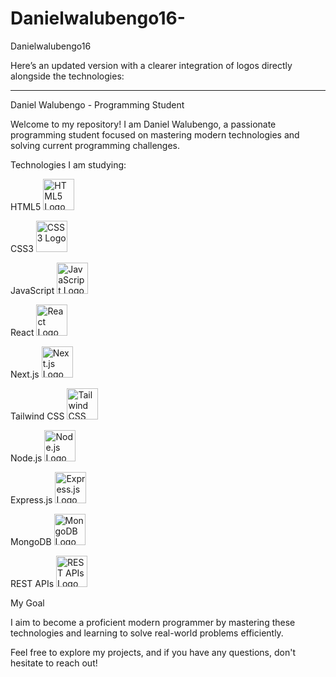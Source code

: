 # Danielwalubengo16-
Danielwalubengo16 


Here’s an updated version with a clearer integration of logos directly alongside the technologies:


---

Daniel Walubengo - Programming Student

Welcome to my repository! I am Daniel Walubengo, a passionate programming student focused on mastering modern technologies and solving current programming challenges.

Technologies I am studying:

HTML5
<img src="https://upload.wikimedia.org/wikipedia/commons/6/6a/HTML5_logo_and_wordmark.svg" alt="HTML5 Logo" width="50" height="50">

CSS3
<img src="https://upload.wikimedia.org/wikipedia/commons/d/d5/CSS3_logo.svg" alt="CSS3 Logo" width="50" height="50">

JavaScript
<img src="https://upload.wikimedia.org/wikipedia/commons/6/6a/JavaScript-logo.png" alt="JavaScript Logo" width="50" height="50">

React
<img src="https://upload.wikimedia.org/wikipedia/commons/a/a7/React-icon.svg" alt="React Logo" width="50" height="50">

Next.js
<img src="https://upload.wikimedia.org/wikipedia/commons/8/87/Nextjs-logo.svg" alt="Next.js Logo" width="50" height="50">

Tailwind CSS
<img src="https://upload.wikimedia.org/wikipedia/commons/d/d5/Tailwind_CSS_Logo.svg" alt="Tailwind CSS Logo" width="50" height="50">

Node.js
<img src="https://upload.wikimedia.org/wikipedia/commons/6/64/Node.js_logo_2015.svg" alt="Node.js Logo" width="50" height="50">

Express.js
<img src="https://upload.wikimedia.org/wikipedia/commons/6/64/Expressjs.png" alt="Express.js Logo" width="50" height="50">

MongoDB
<img src="https://upload.wikimedia.org/wikipedia/commons/4/45/MongoDB_Logo.svg" alt="MongoDB Logo" width="50" height="50">

REST APIs
<img src="https://upload.wikimedia.org/wikipedia/commons/a/a4/Representational_State_Transfer_logo.svg" alt="REST APIs Logo" width="50" height="50">


My Goal

I aim to become a proficient modern programmer by mastering these technologies and learning to solve real-world problems efficiently.

Feel free to explore my projects, and if you have any questions, don't hesitate to reach out!


